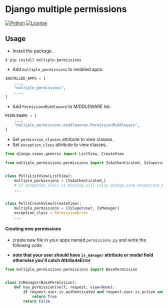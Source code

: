 Django multiple permissions
===========================

[![Python](https://img.shields.io/pypi/pyversions/multiple-permissions)](https://img.shields.io/pypi/pyversions/multiple-permissions)
[![License](https://img.shields.io/github/license/aram2726/django_multiple_permissions)](https://img.shields.io/github/license/aram2726/django_multiple_permissions)

Usage
------

* Install the package.

```shell script
$ pip install multiple-permissions
```

* Add `multiple_permissions` to installed apps.

```python
INSTALLED_APPS = [
    ...,
    "multiple_permissions",
    ...,
]
```

* Add `PermissionMiddleware` to MIDDLEWARE list.

```python
MIDDLEWARE = [
    ...,
    "multiple_permissions.middlewares.PermissionMiddleware",
]
```

* Set `permission_classes` attribute to view classes.
* Set `exception_class` attribute to view classes.

```python
from django.views.generic import ListView, CreateView

from multiple_permissions.permissions import IsAuthenticated, IsSuperuser, IsManager


class PollsListView(ListView):
    multiple_permissions = (IsAuthenticated,)
    # if exception_class is missing will raise django.core.exceptions.PermissionDenied
    ...


class PollsCreateView(CreateView):
    multiple_permissions = (IsSuperuser, IsManager)
    exception_class = PermissionError
    ...
```

#### Creating new permissions

* create new file in your apps named `permissions.py` and write the followng code

* **note that your user should have `is_manager` attribute or model field otherwise you'll catch AttributeError**

```python
from multiple_permissions.permissions import BasePermission


class IsManager(BasePermission):
    def has_permission(self, request, view=None):
        if request.user.is_authenticated and request.user.is_active and request.user.is_manager:
            return True
        return False

```
